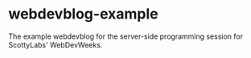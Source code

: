 webdevblog-example
==================

The example webdevblog for the server-side programming session for ScottyLabs' WebDevWeeks.
